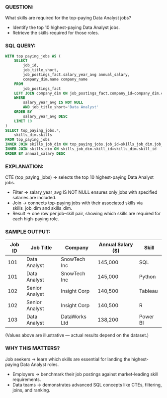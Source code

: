 ### QUESTION:
What skills are required for the top-paying Data Analyst jobs?
- Identify the top 10 highest-paying Data Analyst jobs.
- Retrieve the skills required for those roles.

### SQL QUERY:
```sql 
WITH top_paying_jobs AS (
    SELECT
        job_id,
        job_title_short,
        job_postings_fact.salary_year_avg annual_salary,
        company_dim.name company_name
    FROM 
        job_postings_fact
    LEFT JOIN company_dim ON job_postings_fact.company_id=company_dim.company_id
    WHERE 
        salary_year_avg IS NOT NULL
        AND job_title_short='Data Analyst'
    ORDER BY 
        salary_year_avg DESC
    LIMIT 10
)
SELECT top_paying_jobs.*,
    skills_dim.skills
FROM top_paying_jobs
INNER JOIN skills_job_dim ON top_paying_jobs.job_id=skills_job_dim.job_id
INNER JOIN skills_dim ON skills_job_dim.skill_id=skills_dim.skill_id
ORDER BY annual_salary DESC
```

### EXPLANATION:
CTE (top_paying_jobs) → selects the top 10 highest-paying Data Analyst jobs.
- Filter → salary_year_avg IS NOT NULL ensures only jobs with specified salaries are included.
- Join → connects top-paying jobs with their associated skills via skills_job_dim and skills_dim.
- Result → one row per job–skill pair, showing which skills are required for each high-paying role.


### SAMPLE OUTPUT:
| Job ID | Job Title      | Company       | Annual Salary ($) | Skill    |
|--------|----------------|---------------|-------------------|----------|
| 101    | Data Analyst   | SnowTech Inc  | 145,000           | SQL      |
| 101    | Data Analyst   | SnowTech Inc  | 145,000           | Python   |
| 102    | Senior Analyst | Insight Corp  | 140,500           | Tableau  |
| 102    | Senior Analyst | Insight Corp  | 140,500           | R        |
| 103    | Data Analyst   | DataWorks Ltd | 138,200           | Power BI |

(Values above are illustrative — actual results depend on the dataset.)

### WHY THIS MATTERS?
Job seekers → learn which skills are essential for landing the highest-paying Data Analyst roles.
- Employers → benchmark their job postings against market-leading skill requirements.
- Data teams → demonstrates advanced SQL concepts like CTEs, filtering, joins, and ranking.